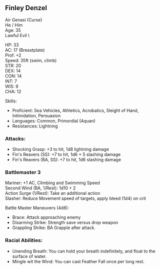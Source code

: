 ## Finley Denzel
Air Genasi (Curse) \
He / Him \
Age: 35 \
Lawful Evil \

HP: 33 \
AC: 17 (Breastplate) \
Prof: +2 \
Speed: 35ft (swim, climb) \
STR: 20 \
DEX: 14 \
CON: 14 \
INT: 7 \
WIS: 9 \
CHA: 12

Skills: 
- Proficient: Sea Vehicles, Athletics, Acrobatics, Sleight of Hand, Intimidation, Persuasion
- Languages: Common, Primordial (Aquan)
- Resistances: Lightning

### Attacks: 
- Shocking Grasp: +3 to hit, 1d8 lightning damage
- Fin's Reavers (SS): +7 to hit, 1d6 + 5 slashing damage
- Fin's Reavers (BA, SS): +7 to hit, 1d6 slashing damage

### Battlemaster 3
Mariner: +1 AC, Climbing and Swimming Speed \
Second Wind (BA, 1/Rest): 1d10 + 2 \
Action Surge (1/Rest): Take an additional action \
Slasher: Reduce Movement speed of targets, apply bleed (1d4) on crit

Battle Master Maneuvers (4d8):
- Brace: Attack approaching enemy
- Disarming Strike: Strength save versus drop weapon
- Grappling Strike: BA Grapple after attack.

### Racial Abilities: 
- Unending Breath: You can hold your breath indefinitely, and float to the surface of water.
- Mingle wit the Wind: You can cast Feather Fall once per long rest. 
